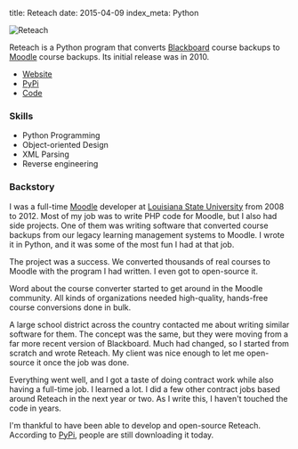 title: Reteach
date: 2015-04-09
index_meta: Python

![Reteach](../../media/reteach.png)

Reteach is a Python program that converts [Blackboard] course backups to
[Moodle] course backups. Its initial release was in 2010.

- [Website]
- [PyPi]
- [Code]

### Skills

- Python Programming
- Object-oriented Design
- XML Parsing
- Reverse engineering

### Backstory

I was a full-time [Moodle] developer at [Louisiana State University] from 2008
to 2012. Most of my job was to write PHP code for Moodle, but I also had side
projects. One of them was writing software that converted course backups from
our legacy learning management systems to Moodle. I wrote it in Python, and it
was some of the most fun I had at that job.

The project was a success. We converted thousands of real courses to Moodle
with the program I had written. I even got to open-source it.

Word about the course converter started to get around in the Moodle community.
All kinds of organizations needed high-quality, hands-free course conversions
done in bulk.

A large school district across the country contacted me about writing similar
software for them. The concept was the same, but they were moving from a far
more recent version of Blackboard. Much had changed, so I started from scratch
and wrote Reteach. My client was nice enough to let me open-source it once the
job was done.

Everything went well, and I got a taste of doing contract work while also
having a full-time job. I learned a lot. I did a few other contract jobs based
around Reteach in the next year or two. As I write this, I haven't touched the
code in years.

I'm thankful to have been able to develop and open-source Reteach. According to
[PyPi], people are still downloading it today.

[Blackboard]: http://www.blackboard.com
[Moodle]: https://moodle.org/
[Website]: http://reteach.org/
[PyPi]: https://pypi.python.org/pypi/reteach/
[Code]: https://github.com/adamzap/reteach
[Louisiana State University]: http://www.lsu.edu/
